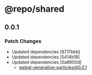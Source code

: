 # @repo/shared

## 0.0.1

### Patch Changes

- Updated dependencies [8717bbb]
- Updated dependencies [5414b18]
- Updated dependencies [0a8900d]
  - webgl-generative-particles@0.0.1
